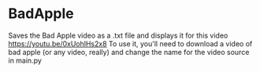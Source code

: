 # BadApple
Saves the Bad Apple video as a .txt file and displays it for this video https://youtu.be/0xUohlHs2x8 
To use it, you'll need to download a video of bad apple (or any video, really) and change the name for the video source in main.py
